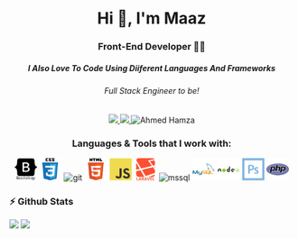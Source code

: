 <h1 align="center">Hi 👋, I'm Maaz </h1>
<h3 align="center">Front-End Developer 👨‍💻</h3>
<h5 align="center">I Also Love To Code Using Diiferent Languages And Frameworks</h5>
<h6 align="center">Full Stack Engineer to be!</h6>

<p align="center">
    <a href="https://www.linkedin.com/in/ahmedhamzaarif/" target="_blank">
        <img src="https://img.shields.io/badge/LINKEDIN-12100E?logo=linkedin&color=blue&logoColor=white" />
    </a>
    <a href="http://ahmedhamzaarif.netlify.app/" target="_blank">
        <img src="https://img.shields.io/badge/WEBSITE-12100E?logo=html5&color=dd910b&logoColor=white" />
    </a>
    <a>
        <img src="https://komarev.com/ghpvc/?username=ahmedhamzaarif&label=Profile%20views&color=0e75b6&style=flat" alt="Ahmed Hamza" /> 
    </a>
</p>

<h3 align="center">Languages & Tools that I work with:</h3>
<p align="center">
    <span><img src="https://raw.githubusercontent.com/devicons/devicon/master/icons/bootstrap/bootstrap-plain-wordmark.svg" alt="bootstrap" width="40" height="40"/></span>
    <span><img src="https://raw.githubusercontent.com/devicons/devicon/master/icons/css3/css3-original-wordmark.svg" alt="css3" width="40" height="40"/></span>
    <span><img src="https://www.vectorlogo.zone/logos/git-scm/git-scm-icon.svg" alt="git" width="40" height="40"/></span>
    <span><img src="https://raw.githubusercontent.com/devicons/devicon/master/icons/html5/html5-original-wordmark.svg" alt="html5" width="40" height="40"/></span>
    <span><img src="https://raw.githubusercontent.com/devicons/devicon/master/icons/javascript/javascript-original.svg" alt="javascript" width="40" height="40"/></span>
    <span><img src="https://raw.githubusercontent.com/devicons/devicon/master/icons/laravel/laravel-plain-wordmark.svg" alt="laravel" width="40" height="40"/></span>
    <span><img src="https://www.svgrepo.com/show/303229/microsoft-sql-server-logo.svg" alt="mssql" width="40" height="40"/></span>
    <span><img src="https://raw.githubusercontent.com/devicons/devicon/master/icons/mysql/mysql-original-wordmark.svg" alt="mysql" width="40" height="40"/></span>
    <span><img src="https://raw.githubusercontent.com/devicons/devicon/master/icons/nodejs/nodejs-original-wordmark.svg" alt="nodejs" width="40" height="40"/></span>
    <span><img src="https://raw.githubusercontent.com/devicons/devicon/master/icons/photoshop/photoshop-line.svg" alt="photoshop" width="40" height="40"/></span>
    <span><img src="https://raw.githubusercontent.com/devicons/devicon/master/icons/php/php-original.svg" alt="php" width="40" height="40"/></span>
</p>

### ⚡️ Github Stats
<p>
  <img width="400px" src="https://github-readme-stats.vercel.app/api?username=ahmedhamzaarif&show_icons=true&theme=nightowl&hide_border=true&bg_color=1F222E" />
  <img width="400px" src="https://github-readme-streak-stats.herokuapp.com?user=ahmedhamzaarif&theme=nightowl&hide_border=true&fire=C77800&ring=DD910B&background=1F222E" />
</p>
